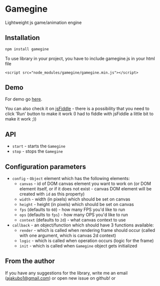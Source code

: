 # Gamegine

Lightweight js game/animation engine

## Installation

```bash
npm install gamegine
```

To use library in your project, you have to include gamegine.js in your html file
```
<script src="node_modules/gamegine/gamegine.min.js"></script>
```

## Demo

For demo go [here](http://trash.thedimgames.com/gamegine/samples/).

You can also check it on [jsFiddle](http://jsfiddle.net/gh/get/library/pure/ajakubo1/gamegine/tree/master/demo) - 
there is a possibility that you need to click 'Run' button to make it work (I had to fiddle with jsFiddle a little 
bit to make it work ;))

## API

- ``start`` - starts the ``Gamegine``
- ``stop`` - stops the ``Gamegine``

## Configuration parameters

- ``config`` - ``Object`` element which has the following elements:
    * ``canvas`` - id of DOM canvas element you want to work on (or DOM element itself, or if it does not exist - 
    canvas DOM element will be created with ``id`` as this property)
    * ``width`` - width (in pixels) which should be set on canvas
    * ``height`` - height (in pixels) which should be set on canvas
    * ``fps`` (defaults to ``60``) - how many FPS you'd like to run
    * ``ops`` (defaults to ``fps``) - how many OPS you'd like to run
    * ``context`` (defaults to ``2d``) - what canvas context to use
- ``callback`` - an object/function which should have 3 functions available:
    * ``render`` - which is called when rendering frame should occur (called with one argument, which is canvas 2d 
    context)
    * ``logic`` - which is called when operation occurs (logic for the frame)
    * ``init`` - which is called when ``Gamegine`` object gets initialized

## From the author

If you have any suggestions for the library, write me an email (ajakubo1@gmail.com) or open new issue on github!
or